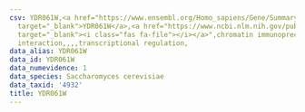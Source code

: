 ```yaml
---
csv: YDR061W,<a href="https://www.ensembl.org/Homo_sapiens/Gene/Summary?db=core;g=YDR061W"
  target="_blank">YDR061W</a>,<a href="https://www.ncbi.nlm.nih.gov/pubmed/12399584"
  target="_blank"><i class="fas fa-file"></i></a>",chromatin immunoprecipitation assay,direct
  interaction,,,,transcriptional regulation,
data_alias: YDR061W
data_id: YDR061W
data_numevidence: 1
data_species: Saccharomyces cerevisiae
data_taxid: '4932'
title: YDR061W
---
```

